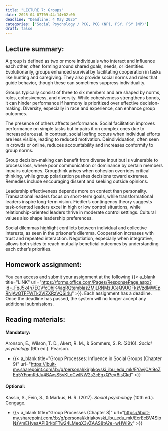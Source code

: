 ```yaml
---
title: "LECTURE 7: Groups"
date: 2025-04-07T09:44:14+02:00
deadline: "Deadline: 4 May 2025"
categories: ["Social Psychology / PCG, PCG (NP), PSY, PSY (NP)"]
draft: false
---
```


## Lecture summary:

A group is defined as two or more individuals who interact and influence each other, often forming around shared goals, needs, or identities. Evolutionarily, groups enhanced survival by facilitating cooperation in tasks like hunting and caregiving. They also provide social norms and roles that guide behavior, though these can sometimes suppress individuality.

Groups typically consist of three to six members and are shaped by norms, roles, cohesiveness, and diversity. While cohesiveness strengthens bonds, it can hinder performance if harmony is prioritized over effective decision-making. Diversity, especially in race and experience, can enhance group outcomes.

The presence of others affects performance. Social facilitation improves performance on simple tasks but impairs it on complex ones due to increased arousal. In contrast, social loafing occurs when individual efforts are less visible, leading to reduced motivation. Deindividuation, often seen in crowds or online, reduces accountability and increases conformity to group norms.

Group decision-making can benefit from diverse input but is vulnerable to process loss, where poor communication or dominance by certain members impairs outcomes. Groupthink arises when cohesion overrides critical thinking, while group polarization pushes decisions toward extremes. Remedies include encouraging dissent and seeking outside opinions.

Leadership effectiveness depends more on context than personality. Transactional leaders focus on short-term goals, while transformational leaders inspire long-term vision. Fiedler’s contingency theory suggests task-oriented leaders excel in high or low control situations, while relationship-oriented leaders thrive in moderate control settings. Cultural values also shape leadership preferences.

Social dilemmas highlight conflicts between individual and collective interests, as seen in the prisoner’s dilemma. Cooperation increases with trust and repeated interaction. Negotiation, especially when integrative, allows both sides to reach mutually beneficial outcomes by understanding each other’s priorities.

## Homework assignment:

You can access and submit your assignment at the following {{< a_blank title="LINK" url="https://forms.office.com/Pages/ResponsePage.aspx?id=_FqJ5k4h7EOVfcOhjK4agRQtemblazZMjLRNMzJCeQ9UOFkzVzdMWEpRNjAyQTFFWTk2VlZXRzVQSi4u" >}}. Each assignment has a deadline. Once the deadline has passed, the system will no longer accept any additional submissions.

## Reading materials:

#### Mandatory:

Aronson, E., Wilson, T. D., Akert, R. M., & Sommers, S. R. (2016). *Social psychology* (9th ed.). Pearson.

* {{< a_blank title="Group Processes: Influence in Social Groups (Chapter 9)" url="https://ibuit-my.sharepoint.com/:b:/g/personal/kirjakovski_ibu_edu_mk/EYayjCAl9oZEq5YFpmRdJu4BAvsS5vKLoCwlNW2s2cEgxQ?e=8isCkd" >}}

#### Optional:

Kassin, S., Fein, S., & Markus, H. R. (2017). *Social psychology* (10th ed.). Cengage.

*  {{< a_blank title="Group Processes (Chapter 8)" url="https://ibuit-my.sharepoint.com/:b:/g/personal/kirjakovski_ibu_edu_mk/EcrEcBV4SlpNsVmEHyeaAPIBrkbFTw24LMeqX3vZAAS8tA?e=wHWl9y" >}}
